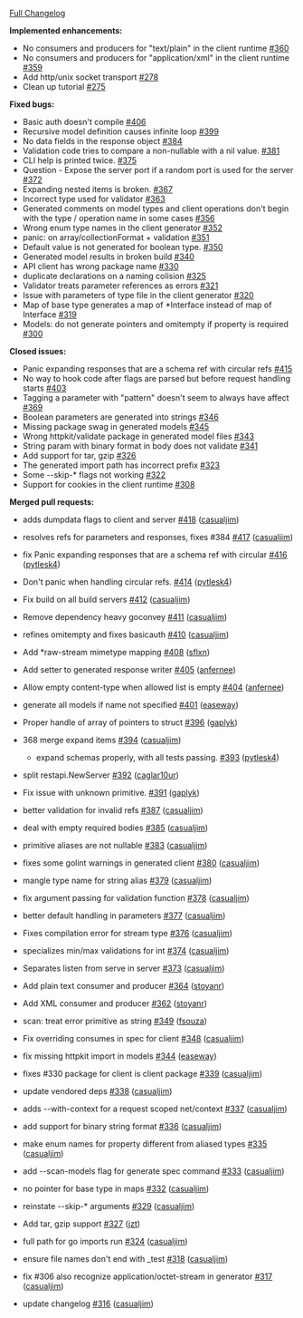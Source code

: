 [Full Changelog](https://github.com/protodev-site/go-swagger/compare/0.4.0...0.5.0)

**Implemented enhancements:**

- No consumers and producers for "text/plain" in the client runtime [#360](https://github.com/protodev-site/go-swagger/issues/360)
- No consumers and producers for "application/xml" in the client runtime [#359](https://github.com/protodev-site/go-swagger/issues/359)
- Add http/unix socket transport [#278](https://github.com/protodev-site/go-swagger/issues/278)
- Clean up tutorial [#275](https://github.com/protodev-site/go-swagger/issues/275)

**Fixed bugs:**

- Basic auth doesn't compile [#406](https://github.com/protodev-site/go-swagger/issues/406)
- Recursive model definition causes infinite loop [#399](https://github.com/protodev-site/go-swagger/issues/399)
- No data fields in the response object [#384](https://github.com/protodev-site/go-swagger/issues/384)
- Validation code tries to compare a non-nullable with a nil value. [#381](https://github.com/protodev-site/go-swagger/issues/381)
- CLI help is printed twice. [#375](https://github.com/protodev-site/go-swagger/issues/375)
- Question - Expose the server port if a random port is used for the server  [#372](https://github.com/protodev-site/go-swagger/issues/372)
- Expanding nested items is broken. [#367](https://github.com/protodev-site/go-swagger/issues/367)
- Incorrect type used for validator [#363](https://github.com/protodev-site/go-swagger/issues/363)
- Generated comments on model types and client operations don't begin with the type / operation name in some cases [#356](https://github.com/protodev-site/go-swagger/issues/356)
- Wrong enum type names in the client generator [#352](https://github.com/protodev-site/go-swagger/issues/352)
- panic: on array/collectionFormat + validation [#351](https://github.com/protodev-site/go-swagger/issues/351)
- Default value is not generated for boolean type. [#350](https://github.com/protodev-site/go-swagger/issues/350)
- Generated model results in broken build [#340](https://github.com/protodev-site/go-swagger/issues/340)
- API client has wrong package name [#330](https://github.com/protodev-site/go-swagger/issues/330)
- duplicate declarations on a naming colision [#325](https://github.com/protodev-site/go-swagger/issues/325)
- Validator treats parameter references as errors [#321](https://github.com/protodev-site/go-swagger/issues/321)
- Issue with parameters of type file in the client generator [#320](https://github.com/protodev-site/go-swagger/issues/320)
- Map of base type generates a map of *Interface instead of map of Interface [#319](https://github.com/protodev-site/go-swagger/issues/319)
- Models: do not generate pointers and omitempty if property is required [#300](https://github.com/protodev-site/go-swagger/issues/300)

**Closed issues:**

- Panic expanding responses that are a schema ref with circular refs [#415](https://github.com/protodev-site/go-swagger/issues/415)
- No way to hook code after flags are parsed but before request handling starts [#403](https://github.com/protodev-site/go-swagger/issues/403)
- Tagging a parameter with "pattern" doesn't seem to always have affect [#369](https://github.com/protodev-site/go-swagger/issues/369)
- Boolean parameters are generated into strings [#346](https://github.com/protodev-site/go-swagger/issues/346)
- Missing package swag in generated models [#345](https://github.com/protodev-site/go-swagger/issues/345)
- Wrong httpkit/validate package in generated model files [#343](https://github.com/protodev-site/go-swagger/issues/343)
- String param with binary format in body does not validate [#341](https://github.com/protodev-site/go-swagger/issues/341)
- Add support for tar, gzip [#326](https://github.com/protodev-site/go-swagger/issues/326)
- The generated import path has incorrect prefix [#323](https://github.com/protodev-site/go-swagger/issues/323)
- Some --skip-* flags not working [#322](https://github.com/protodev-site/go-swagger/issues/322)
- Support for cookies in the client runtime [#308](https://github.com/protodev-site/go-swagger/issues/308)

**Merged pull requests:**

- adds dumpdata flags to client and server [#418](https://github.com/protodev-site/go-swagger/pull/418) ([casualjim](https://github.com/casualjim))
- resolves refs for parameters and responses, fixes #384 [#417](https://github.com/protodev-site/go-swagger/pull/417) ([casualjim](https://github.com/casualjim))
- fix Panic expanding responses that are a schema ref with circular [#416](https://github.com/protodev-site/go-swagger/pull/416) ([pytlesk4](https://github.com/pytlesk4))
- Don't panic when handling circular refs. [#414](https://github.com/protodev-site/go-swagger/pull/414) ([pytlesk4](https://github.com/pytlesk4))
- Fix build on all build servers [#412](https://github.com/protodev-site/go-swagger/pull/412) ([casualjim](https://github.com/casualjim))
- Remove dependency heavy goconvey [#411](https://github.com/protodev-site/go-swagger/pull/411) ([casualjim](https://github.com/casualjim))
- refines omitempty and fixes basicauth [#410](https://github.com/protodev-site/go-swagger/pull/410) ([casualjim](https://github.com/casualjim))
- Add *raw-stream mimetype mapping [#408](https://github.com/protodev-site/go-swagger/pull/408) ([sflxn](https://github.com/sflxn))
- Add setter to generated response writer [#405](https://github.com/protodev-site/go-swagger/pull/405) ([anfernee](https://github.com/anfernee))
- Allow empty content-type when allowed list is empty [#404](https://github.com/protodev-site/go-swagger/pull/404) ([anfernee](https://github.com/anfernee))
- generate all models if name not specified [#401](https://github.com/protodev-site/go-swagger/pull/401) ([easeway](https://github.com/easeway))
- Proper handle of array of pointers to struct [#396](https://github.com/protodev-site/go-swagger/pull/396) ([gaplyk](https://github.com/gaplyk))
- 368 merge expand items [#394](https://github.com/protodev-site/go-swagger/pull/394) ([casualjim](https://github.com/casualjim))

  - expand schemas properly, with all tests passing. [#393](https://github.com/protodev-site/go-swagger/pull/393) ([pytlesk4](https://github.com/pytlesk4))

- split restapi.NewServer [#392](https://github.com/protodev-site/go-swagger/pull/392) ([caglar10ur](https://github.com/caglar10ur))
- Fix issue with unknown primitive. [#391](https://github.com/protodev-site/go-swagger/pull/391) ([gaplyk](https://github.com/gaplyk))
- better validation for invalid refs [#387](https://github.com/protodev-site/go-swagger/pull/387) ([casualjim](https://github.com/casualjim))
- deal with empty required bodies [#385](https://github.com/protodev-site/go-swagger/pull/385) ([casualjim](https://github.com/casualjim))
- primitive aliases are not nullable [#383](https://github.com/protodev-site/go-swagger/pull/383) ([casualjim](https://github.com/casualjim))
- fixes some golint warnings in generated client [#380](https://github.com/protodev-site/go-swagger/pull/380) ([casualjim](https://github.com/casualjim))
- mangle type name for string alias [#379](https://github.com/protodev-site/go-swagger/pull/379) ([casualjim](https://github.com/casualjim))
- fix argument passing for validation function [#378](https://github.com/protodev-site/go-swagger/pull/378) ([casualjim](https://github.com/casualjim))
- better default handling in parameters [#377](https://github.com/protodev-site/go-swagger/pull/377) ([casualjim](https://github.com/casualjim))
- Fixes compilation error for stream type [#376](https://github.com/protodev-site/go-swagger/pull/376) ([casualjim](https://github.com/casualjim))
- specializes min/max validations for int [#374](https://github.com/protodev-site/go-swagger/pull/374) ([casualjim](https://github.com/casualjim))
- Separates listen from serve in server [#373](https://github.com/protodev-site/go-swagger/pull/373) ([casualjim](https://github.com/casualjim))
- Add plain text consumer and producer [#364](https://github.com/protodev-site/go-swagger/pull/364) ([stoyanr](https://github.com/stoyanr))
- Add XML consumer and producer [#362](https://github.com/protodev-site/go-swagger/pull/362) ([stoyanr](https://github.com/stoyanr))
- scan: treat error primitive as string [#349](https://github.com/protodev-site/go-swagger/pull/349) ([fsouza](https://github.com/fsouza))
- Fix overriding consumes in spec for client [#348](https://github.com/protodev-site/go-swagger/pull/348) ([casualjim](https://github.com/casualjim))
- fix missing httpkit import in models [#344](https://github.com/protodev-site/go-swagger/pull/344) ([easeway](https://github.com/easeway))
- fixes #330 package for client is client package [#339](https://github.com/protodev-site/go-swagger/pull/339) ([casualjim](https://github.com/casualjim))
- update vendored deps [#338](https://github.com/protodev-site/go-swagger/pull/338) ([casualjim](https://github.com/casualjim))
- adds --with-context for a request scoped net/context [#337](https://github.com/protodev-site/go-swagger/pull/337) ([casualjim](https://github.com/casualjim))
- add support for binary string format [#336](https://github.com/protodev-site/go-swagger/pull/336) ([casualjim](https://github.com/casualjim))
- make enum names for property different from aliased types [#335](https://github.com/protodev-site/go-swagger/pull/335) ([casualjim](https://github.com/casualjim))
- add --scan-models flag for generate spec command [#333](https://github.com/protodev-site/go-swagger/pull/333) ([casualjim](https://github.com/casualjim))
- no pointer for base type in maps [#332](https://github.com/protodev-site/go-swagger/pull/332) ([casualjim](https://github.com/casualjim))
- reinstate --skip-* arguments [#329](https://github.com/protodev-site/go-swagger/pull/329) ([casualjim](https://github.com/casualjim))
- Add tar, gzip support [#327](https://github.com/protodev-site/go-swagger/pull/327) ([jzt](https://github.com/jzt))
- full path for go imports run [#324](https://github.com/protodev-site/go-swagger/pull/324) ([casualjim](https://github.com/casualjim))
- ensure file names don't end with _test [#318](https://github.com/protodev-site/go-swagger/pull/318) ([casualjim](https://github.com/casualjim))
- fix #306 also recognize application/octet-stream in generator [#317](https://github.com/protodev-site/go-swagger/pull/317) ([casualjim](https://github.com/casualjim))
- update changelog [#316](https://github.com/protodev-site/go-swagger/pull/316) ([casualjim](https://github.com/casualjim))
